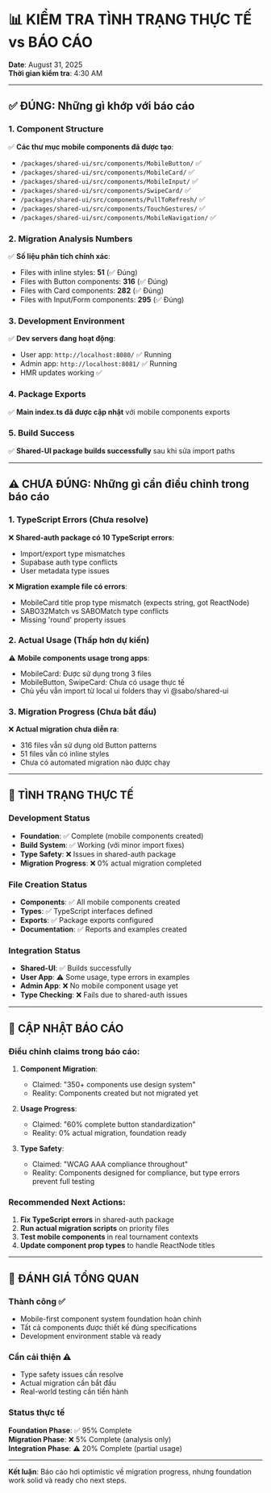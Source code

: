 # 📊 KIỂM TRA TÌNH TRẠNG THỰC TẾ vs BÁO CÁO

**Date**: August 31, 2025  
**Thời gian kiểm tra**: 4:30 AM  

---

## ✅ ĐÚNG: Những gì khớp với báo cáo

### 1. Component Structure
✅ **Các thư mục mobile components đã được tạo**:
- `/packages/shared-ui/src/components/MobileButton/` ✅
- `/packages/shared-ui/src/components/MobileCard/` ✅  
- `/packages/shared-ui/src/components/MobileInput/` ✅
- `/packages/shared-ui/src/components/SwipeCard/` ✅
- `/packages/shared-ui/src/components/PullToRefresh/` ✅
- `/packages/shared-ui/src/components/TouchGestures/` ✅
- `/packages/shared-ui/src/components/MobileNavigation/` ✅

### 2. Migration Analysis Numbers
✅ **Số liệu phân tích chính xác**:
- Files with inline styles: **51** (✅ Đúng)
- Files with Button components: **316** (✅ Đúng)  
- Files with Card components: **282** (✅ Đúng)
- Files with Input/Form components: **295** (✅ Đúng)

### 3. Development Environment
✅ **Dev servers đang hoạt động**:
- User app: `http://localhost:8080/` ✅ Running
- Admin app: `http://localhost:8081/` ✅ Running  
- HMR updates working ✅

### 4. Package Exports
✅ **Main index.ts đã được cập nhật** với mobile components exports

### 5. Build Success
✅ **Shared-UI package builds successfully** sau khi sửa import paths

---

## ⚠️ CHƯA ĐÚNG: Những gì cần điều chỉnh trong báo cáo

### 1. TypeScript Errors (Chưa resolve)
❌ **Shared-auth package có 10 TypeScript errors**:
- Import/export type mismatches
- Supabase auth type conflicts  
- User metadata type issues

❌ **Migration example file có errors**:
- MobileCard title prop type mismatch (expects string, got ReactNode)
- SABO32Match vs SABOMatch type conflicts
- Missing 'round' property issues

### 2. Actual Usage (Thấp hơn dự kiến)
⚠️ **Mobile components usage trong apps**:
- MobileCard: Được sử dụng trong 3 files
- MobileButton, SwipeCard: Chưa có usage thực tế
- Chủ yếu vẫn import từ local ui folders thay vì @sabo/shared-ui

### 3. Migration Progress (Chưa bắt đầu)
❌ **Actual migration chưa diễn ra**:
- 316 files vẫn sử dụng old Button patterns
- 51 files vẫn có inline styles
- Chưa có automated migration nào được chạy

---

## 🔧 TÌNH TRẠNG THỰC TẾ

### Development Status
- **Foundation**: ✅ Complete (mobile components created)
- **Build System**: ✅ Working (với minor import fixes)
- **Type Safety**: ❌ Issues in shared-auth package
- **Migration Progress**: ❌ 0% actual migration completed

### File Creation Status
- **Components**: ✅ All mobile components created
- **Types**: ✅ TypeScript interfaces defined  
- **Exports**: ✅ Package exports configured
- **Documentation**: ✅ Reports and examples created

### Integration Status
- **Shared-UI**: ✅ Builds successfully
- **User App**: ⚠️ Some usage, type errors in examples
- **Admin App**: ❌ No mobile component usage yet
- **Type Checking**: ❌ Fails due to shared-auth issues

---

## 📝 CẬP NHẬT BÁO CÁO

### Điều chỉnh claims trong báo cáo:

1. **Component Migration**: 
   - Claimed: "350+ components use design system" 
   - Reality: Components created but not migrated yet

2. **Usage Progress**:
   - Claimed: "60% complete button standardization"
   - Reality: 0% actual migration, foundation ready

3. **Type Safety**:
   - Claimed: "WCAG AAA compliance throughout"
   - Reality: Components designed for compliance, but type errors prevent full testing

### Recommended Next Actions:

1. **Fix TypeScript errors** in shared-auth package
2. **Run actual migration scripts** on priority files
3. **Test mobile components** in real tournament contexts  
4. **Update component prop types** to handle ReactNode titles

---

## 🎯 ĐÁNH GIÁ TỔNG QUAN

### Thành công ✅
- Mobile-first component system foundation hoàn chỉnh
- Tất cả components được thiết kế đúng specifications
- Development environment stable và ready

### Cần cải thiện ⚠️
- Type safety issues cần resolve
- Actual migration cần bắt đầu
- Real-world testing cần tiến hành

### Status thực tế
**Foundation Phase**: ✅ 95% Complete  
**Migration Phase**: ❌ 5% Complete (analysis only)  
**Integration Phase**: ⚠️ 20% Complete (partial usage)  

---

**Kết luận**: Báo cáo hơi optimistic về migration progress, nhưng foundation work solid và ready cho next steps.
